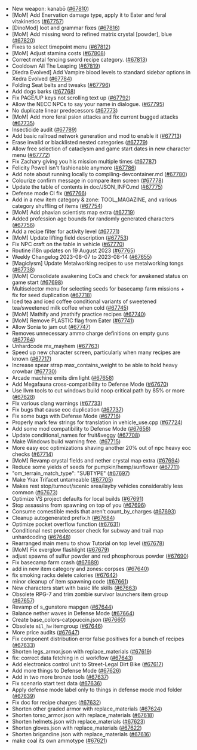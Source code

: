 * New weapon: kanabō ([#67810](https://github.com/CleverRaven/Cataclysm-DDA/pull/67810))
* [MoM] Add Enervation damage type, apply it to Eater and feral vitakinetics ([#67757](https://github.com/CleverRaven/Cataclysm-DDA/pull/67757))
* [DinoMod] loot and grammar fixes ([#67816](https://github.com/CleverRaven/Cataclysm-DDA/pull/67816))
* [MoM] Add missing word to refined matrix crystal [powder], blue ([#67820](https://github.com/CleverRaven/Cataclysm-DDA/pull/67820))
* Fixes to select timepoint menu ([#67812](https://github.com/CleverRaven/Cataclysm-DDA/pull/67812))
* [MoM] Adjust stamina costs ([#67808](https://github.com/CleverRaven/Cataclysm-DDA/pull/67808))
* Correct metal fencing sword recipe category. ([#67813](https://github.com/CleverRaven/Cataclysm-DDA/pull/67813))
* Cooldown All The Leaping ([#67819](https://github.com/CleverRaven/Cataclysm-DDA/pull/67819))
* [Xedra Evolved] Add Vampire blood levels to standard sidebar options in Xedra Evolved ([#67784](https://github.com/CleverRaven/Cataclysm-DDA/pull/67784))
* Folding Seat belts and tweaks ([#67796](https://github.com/CleverRaven/Cataclysm-DDA/pull/67796))
* Add dogs barks ([#67768](https://github.com/CleverRaven/Cataclysm-DDA/pull/67768))
* Fix PAGE/UP keys not scrolling text up ([#67792](https://github.com/CleverRaven/Cataclysm-DDA/pull/67792))
* Allow the NECC NPCs to say your name in dialogue. ([#67795](https://github.com/CleverRaven/Cataclysm-DDA/pull/67795))
* No duplicate linear predecessors ([#67773](https://github.com/CleverRaven/Cataclysm-DDA/pull/67773))
* [MoM] Add more feral psion attacks and fix current bugged attacks ([#67735](https://github.com/CleverRaven/Cataclysm-DDA/pull/67735))
* Insecticide audit ([#67789](https://github.com/CleverRaven/Cataclysm-DDA/pull/67789))
*  Add basic railroad network generation and mod to enable it ([#67713](https://github.com/CleverRaven/Cataclysm-DDA/pull/67713))
* Erase invalid or blacklisted nested categories ([#67779](https://github.com/CleverRaven/Cataclysm-DDA/pull/67779))
* Allow free selection of cataclysm and game start dates in new character menu ([#67772](https://github.com/CleverRaven/Cataclysm-DDA/pull/67772))
* Fix Zachary giving you his mission multiple times ([#67787](https://github.com/CleverRaven/Cataclysm-DDA/pull/67787))
* Felicity Powell isn't fashionable anymore ([#67786](https://github.com/CleverRaven/Cataclysm-DDA/pull/67786))
* Add note about running locally to compiling-devcontainer.md ([#67780](https://github.com/CleverRaven/Cataclysm-DDA/pull/67780))
* Colourize confirm message in compare item screen ([#67778](https://github.com/CleverRaven/Cataclysm-DDA/pull/67778))
* Update the table of contents in doc/JSON_INFO.md ([#67775](https://github.com/CleverRaven/Cataclysm-DDA/pull/67775))
* Defense mode CI fix ([#67766](https://github.com/CleverRaven/Cataclysm-DDA/pull/67766))
* Add in a new item category & zone: TOOL_MAGAZINE, and various category shuffling of items ([#67754](https://github.com/CleverRaven/Cataclysm-DDA/pull/67754))
* [MoM] Add phavian scientists map extra ([#67719](https://github.com/CleverRaven/Cataclysm-DDA/pull/67719))
* Added profession age bounds for randomly generated characters ([#67756](https://github.com/CleverRaven/Cataclysm-DDA/pull/67756))
* Add a recipe filter for activity level ([#67771](https://github.com/CleverRaven/Cataclysm-DDA/pull/67771))
* [MoM] Update lifting field description ([#67753](https://github.com/CleverRaven/Cataclysm-DDA/pull/67753))
* Fix NPC craft on the table in vehicle ([#67770](https://github.com/CleverRaven/Cataclysm-DDA/pull/67770))
* Routine i18n updates on 19 August 2023 ([#67765](https://github.com/CleverRaven/Cataclysm-DDA/pull/67765))
* Weekly Changelog 2023-08-07 to 2023-08-14 ([#67655](https://github.com/CleverRaven/Cataclysm-DDA/pull/67655))
* [Magiclysm] Update Metalworking recipes to use metalworking tongs ([#67738](https://github.com/CleverRaven/Cataclysm-DDA/pull/67738))
* [MoM] Consolidate awakening EoCs and check for awakened status on game start ([#67698](https://github.com/CleverRaven/Cataclysm-DDA/pull/67698))
* Multiselector menu for selecting seeds for basecamp farm missions + fix for seed duplication ([#67718](https://github.com/CleverRaven/Cataclysm-DDA/pull/67718))
* Iced tea and iced coffee conditional variants of sweetened tea/sweetened milk coffee when cold ([#67745](https://github.com/CleverRaven/Cataclysm-DDA/pull/67745))
* [MoM] Mathify and jmathify practice recipes ([#67740](https://github.com/CleverRaven/Cataclysm-DDA/pull/67740))
* [MoM] Remove PLASTIC flag from Eater ([#67741](https://github.com/CleverRaven/Cataclysm-DDA/pull/67741))
* Allow Sonia to jam out ([#67747](https://github.com/CleverRaven/Cataclysm-DDA/pull/67747))
* Removes unnecessary ammo charge definitions on empty guns ([#67764](https://github.com/CleverRaven/Cataclysm-DDA/pull/67764))
* Unhardcode mx_mayhem ([#67763](https://github.com/CleverRaven/Cataclysm-DDA/pull/67763))
* Speed up new character screen, particularly when many recipes are known ([#67717](https://github.com/CleverRaven/Cataclysm-DDA/pull/67717))
* Increase spear strap max_contains_weight to be able to hold heavy crowbar ([#67730](https://github.com/CleverRaven/Cataclysm-DDA/pull/67730))
* Arcade machine emits dim light ([#67658](https://github.com/CleverRaven/Cataclysm-DDA/pull/67658))
* Add Megafauna cross-compatibility to Defense Mode ([#67670](https://github.com/CleverRaven/Cataclysm-DDA/pull/67670))
* Use llvm tools to cut windows build noop critical path by 85% or more ([#67628](https://github.com/CleverRaven/Cataclysm-DDA/pull/67628))
* FIx various clang warnings ([#67733](https://github.com/CleverRaven/Cataclysm-DDA/pull/67733))
* Fix bugs that cause eoc duplication ([#67737](https://github.com/CleverRaven/Cataclysm-DDA/pull/67737))
* Fix some bugs with Defense Mode ([#67716](https://github.com/CleverRaven/Cataclysm-DDA/pull/67716))
* Properly mark few strings for translation in vehicle_use.cpp ([#67724](https://github.com/CleverRaven/Cataclysm-DDA/pull/67724))
* Add some mod compatibility to Defense Mode ([#67656](https://github.com/CleverRaven/Cataclysm-DDA/pull/67656))
* Update conditional_names for fruit&veggy ([#67708](https://github.com/CleverRaven/Cataclysm-DDA/pull/67708))
* Make Windows build warning free. ([#67715](https://github.com/CleverRaven/Cataclysm-DDA/pull/67715))
* More easy eoc optimizations shaving another 20% out of npc heavy eoc checks ([#67714](https://github.com/CleverRaven/Cataclysm-DDA/pull/67714))
* [MoM] Revamp crystal fields and nether crystal map extra ([#67694](https://github.com/CleverRaven/Cataclysm-DDA/pull/67694))
* Reduce some yields of seeds for pumpkin/hemp/sunflower ([#67711](https://github.com/CleverRaven/Cataclysm-DDA/pull/67711))
* "om_terrain_match_type": "SUBTYPE" ([#67697](https://github.com/CleverRaven/Cataclysm-DDA/pull/67697))
* Make Yrax Trifacet untameable ([#67705](https://github.com/CleverRaven/Cataclysm-DDA/pull/67705))
* Makes rest stop/turnout/scenic area/layby vehicles considerably less common ([#67673](https://github.com/CleverRaven/Cataclysm-DDA/pull/67673))
* Optimize VS project defaults for local builds ([#67691](https://github.com/CleverRaven/Cataclysm-DDA/pull/67691))
* Stop assassins from spawning on top of you ([#67696](https://github.com/CleverRaven/Cataclysm-DDA/pull/67696))
* Consume comestible meds that aren't count_by_charges ([#67693](https://github.com/CleverRaven/Cataclysm-DDA/pull/67693))
* Cleanup autogenerated prefix.h ([#67684](https://github.com/CleverRaven/Cataclysm-DDA/pull/67684))
* Optimize pocket overflow function ([#67631](https://github.com/CleverRaven/Cataclysm-DDA/pull/67631))
* Conditional nest predecessor check for subway and trail map unhardcoding ([#67648](https://github.com/CleverRaven/Cataclysm-DDA/pull/67648))
* Rearranged main menu to show Tutorial on top level ([#67678](https://github.com/CleverRaven/Cataclysm-DDA/pull/67678))
* [MoM] Fix everglow flashlight ([#67679](https://github.com/CleverRaven/Cataclysm-DDA/pull/67679))
* adjust spawns of sulfur powder and red phosphorous powder ([#67690](https://github.com/CleverRaven/Cataclysm-DDA/pull/67690))
* Fix basecamp farm crash ([#67689](https://github.com/CleverRaven/Cataclysm-DDA/pull/67689))
* add in new item category and zones: corpses ([#67640](https://github.com/CleverRaven/Cataclysm-DDA/pull/67640))
* fix smoking racks delete calories ([#67642](https://github.com/CleverRaven/Cataclysm-DDA/pull/67642))
* minor cleanup of item spawning code ([#67661](https://github.com/CleverRaven/Cataclysm-DDA/pull/67661))
* New characters start with basic life skills ([#67663](https://github.com/CleverRaven/Cataclysm-DDA/pull/67663))
* Obsolete RPG-7 and trim zombie survivor launchers item group ([#67657](https://github.com/CleverRaven/Cataclysm-DDA/pull/67657))
* Revamp of s_gunstore mapgen ([#67644](https://github.com/CleverRaven/Cataclysm-DDA/pull/67644))
* Balance nether waves in Defense Mode ([#67664](https://github.com/CleverRaven/Cataclysm-DDA/pull/67664))
* Create base_colors-catppuccin.json ([#67660](https://github.com/CleverRaven/Cataclysm-DDA/pull/67660))
* Obsolete ``mil_hw`` itemgroup ([#67646](https://github.com/CleverRaven/Cataclysm-DDA/pull/67646))
* More price audits ([#67647](https://github.com/CleverRaven/Cataclysm-DDA/pull/67647))
* Fix component distribution error false positives for a bunch of recipes ([#67633](https://github.com/CleverRaven/Cataclysm-DDA/pull/67633))
* Shorten legs_armor.json with replace_materials ([#67619](https://github.com/CleverRaven/Cataclysm-DDA/pull/67619))
* fix: correct data fetching in ci workflow ([#67643](https://github.com/CleverRaven/Cataclysm-DDA/pull/67643))
* Add electronics control unit to Street-Legal Dirt Bike ([#67617](https://github.com/CleverRaven/Cataclysm-DDA/pull/67617))
* Add more things to Defense Mode ([#67626](https://github.com/CleverRaven/Cataclysm-DDA/pull/67626))
* Add in two more bronze tools ([#67637](https://github.com/CleverRaven/Cataclysm-DDA/pull/67637))
* Fix scenario start test data ([#67636](https://github.com/CleverRaven/Cataclysm-DDA/pull/67636))
* Apply defense mode label only to things in defense mode mod folder ([#67639](https://github.com/CleverRaven/Cataclysm-DDA/pull/67639))
* Fix doc for recipe charges ([#67632](https://github.com/CleverRaven/Cataclysm-DDA/pull/67632))
* Shorten other graded armor with replace_materials ([#67624](https://github.com/CleverRaven/Cataclysm-DDA/pull/67624))
* Shorten torso_armor.json with replace_materials ([#67618](https://github.com/CleverRaven/Cataclysm-DDA/pull/67618))
* Shorten helmets.json with replace_materials ([#67623](https://github.com/CleverRaven/Cataclysm-DDA/pull/67623))
* Shorten gloves.json with replace_materials ([#67622](https://github.com/CleverRaven/Cataclysm-DDA/pull/67622))
* Shorten brigandine.json with replace_materials ([#67616](https://github.com/CleverRaven/Cataclysm-DDA/pull/67616))
* make coal its own ammotype ([#67621](https://github.com/CleverRaven/Cataclysm-DDA/pull/67621))
